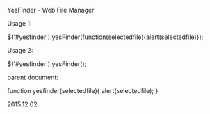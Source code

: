 YesFinder - Web File Manager

Usage 1:

$('#yesfinder').yesFinder(function(selectedfile){alert(selectedfile)});

Usage 2:

$('#yesfinder').yesFinder();

parent document:

function yesfinder(selectedfile){
	alert(selectedfile);
}

2015.12.02